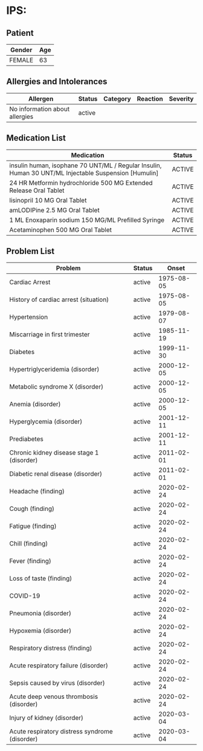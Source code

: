# IPS:

## Patient

|Gender|Age|
|---|---|
|FEMALE|63|

## Allergies and Intolerances

|Allergen|Status|Category|Reaction|Severity|
|---|---|---|---|---|
|No information about allergies|active||||

## Medication List

|Medication|Status|
|---|---|
|insulin human, isophane 70 UNT/ML / Regular Insulin, Human 30 UNT/ML Injectable Suspension [Humulin]|ACTIVE|
|24 HR Metformin hydrochloride 500 MG Extended Release Oral Tablet|ACTIVE|
|lisinopril 10 MG Oral Tablet|ACTIVE|
|amLODIPine 2.5 MG Oral Tablet|ACTIVE|
|1 ML Enoxaparin sodium 150 MG/ML Prefilled Syringe|ACTIVE|
|Acetaminophen 500 MG Oral Tablet|ACTIVE|

## Problem List

|Problem|Status|Onset|
|---|---|---|
|Cardiac Arrest|active|1975-08-05|
|History of cardiac arrest (situation)|active|1975-08-05|
|Hypertension|active|1979-08-07|
|Miscarriage in first trimester|active|1985-11-19|
|Diabetes|active|1999-11-30|
|Hypertriglyceridemia (disorder)|active|2000-12-05|
|Metabolic syndrome X (disorder)|active|2000-12-05|
|Anemia (disorder)|active|2000-12-05|
|Hyperglycemia (disorder)|active|2001-12-11|
|Prediabetes|active|2001-12-11|
|Chronic kidney disease stage 1 (disorder)|active|2011-02-01|
|Diabetic renal disease (disorder)|active|2011-02-01|
|Headache (finding)|active|2020-02-24|
|Cough (finding)|active|2020-02-24|
|Fatigue (finding)|active|2020-02-24|
|Chill (finding)|active|2020-02-24|
|Fever (finding)|active|2020-02-24|
|Loss of taste (finding)|active|2020-02-24|
|COVID-19|active|2020-02-24|
|Pneumonia (disorder)|active|2020-02-24|
|Hypoxemia (disorder)|active|2020-02-24|
|Respiratory distress (finding)|active|2020-02-24|
|Acute respiratory failure (disorder)|active|2020-02-24|
|Sepsis caused by virus (disorder)|active|2020-02-24|
|Acute deep venous thrombosis (disorder)|active|2020-02-24|
|Injury of kidney (disorder)|active|2020-03-04|
|Acute respiratory distress syndrome (disorder)|active|2020-03-04|
